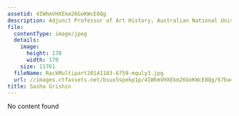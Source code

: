 ```yaml
---
assetid: 4IWhmVHXEkm26GoKWcE8Qg
description: Adjunct Professor of Art History, Australian National University
file:
  contentType: image/jpeg
  details:
    image:
      height: 170
      width: 170
    size: 11761
  fileName: RackMultipart20141103-6759-mquly3.jpg
  url: //images.ctfassets.net/bsux5spekp1p/4IWhmVHXEkm26GoKWcE8Qg/67ba46e08c8c5922f5c3e6d8b390abbe/RackMultipart20141103-6759-mquly3.jpg
title: Sasha Grishin
---
```

No content found